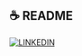 ## ☕ README

[![LINKEDIN](https://img.shields.io/badge/perfil%20-%23323330.svg?&style=for-the-badge&logo=perfil&logoColor=black&color=FF0080)](https://www.linkedin.com/in/gabriel-magalh%C3%A3es-210381139/)
